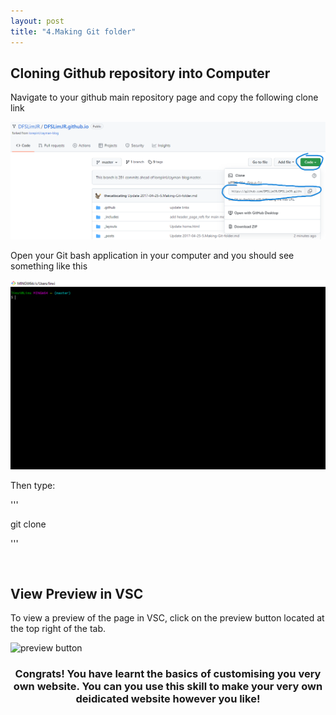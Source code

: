 ```yaml
---
layout: post
title: "4.Making Git folder"
---
```

<style>
h3 {text-align: center;}
</style>
<h2>Cloning Github repository into Computer</h2>
<p> Navigate to your github main repository page and copy the following clone link</p>
<img src= "https://github.com/DFSLimJR/DFSLimJR.github.io/blob/e831e6a1c003250f79feeb7b34c55c3bc7a667fd/images/cloning%20link.png" alt="github page">
<p>Open your Git bash application in your computer and you should see something like this</p>
<img src= "https://github.com/DFSLimJR/DFSLimJR.github.io/blob/e9cce14e96480f55ff4bd1d5513b4d94aa244a5c/images/add%20git%20folder.png" alt="git page">
<p>Then type:</p>
 
 '''
  
  git clone 
  
  '''
  
<br />
<h2>View Preview in VSC</h2>
<p>To view a preview of the page in VSC, click on the preview button located at the top right of the  tab.</p>
<img src= "https://dfslimjr.github.io/images/preview.png" alt="preview button">
<br />
<h3>Congrats! You have learnt the basics of customising you very own website. You can you use this skill to make your very own deidicated website
  however you like!</h3>
